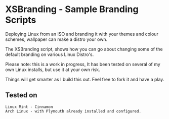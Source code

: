 # XSBranding - Sample Branding Scripts

Deploying Linux from an ISO and branding it with your themes and colour schemes, wallpaper can make a distro your own.

The XSBranding script, shows how you can go about changing some of the default branding on various Linux Distro's.

Please note: this is a work in progress, It has been tested on several of my own Linux installs, but use it at your own risk.

Things will get smarter as I build this out. Feel free to fork it and have a play.

## Tested on
    Linux Mint - Cinnamon
    Arch Linux - with Plymouth already installed and configured.


